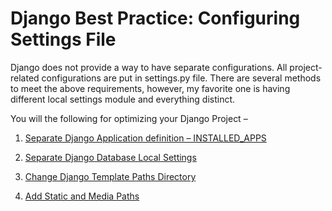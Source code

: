 # Django Best Practice: Configuring Settings File

Django does not provide a way to have separate configurations. All project-related configurations are put in settings.py file. There are several methods to meet the above requirements, however, my favorite one is having different local settings module and everything distinct.

You will the following for optimizing your Django Project –

1. [Separate Django Application definition – INSTALLED_APPS](https://studygyaan.com/django/django-best-practice-configuring-settings-file#INSTALLED_APPS)

2. [Separate Django Database Local Settings](https://studygyaan.com/django/django-best-practice-configuring-settings-file#local-database)

3. [Change Django Template Paths Directory](https://studygyaan.com/django/django-best-practice-configuring-settings-file#template-path)

4. [Add Static and Media Paths](https://studygyaan.com/django/django-best-practice-configuring-settings-file#static-media-path)
